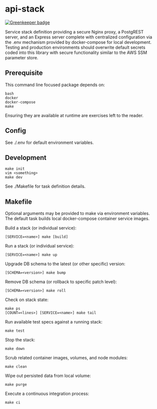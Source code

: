 api-stack
=========

[![Greenkeeper badge](https://badges.greenkeeper.io/gurumojo/api-stack.svg)](https://greenkeeper.io/)

Service stack definition providing a secure Nginx proxy, a PostgREST server,
and an Express server complete with centralized configuration via the .env
mechanism provided by docker-compose for local development. Testing and
production environments should overwrite default secrets coded into this
library with secure functionality similar to the AWS SSM parameter store.


Prerequisite
------------

This command line focused package depends on:

	bash
	docker
	docker-compose
	make

Ensuring they are available at runtime are exercises left to the reader.


Config
------

See ./.env for default environment variables.


Development
-----------

	make init
	vim <something>
	make dev

See ./Makefile for task definition details.


Makefile
--------

Optional arguments may be provided to make via environment variables.
The default task builds local docker-compose container service images.

Build a stack (or individual service):

	[SERVICE=<name>] make [build]

Run a stack (or individual service):

	[SERVICE=<name>] make up

Upgrade DB schema to the latest (or other specific) version:

	[SCHEMA=<version>] make bump

Remove DB schema (or rollback to specific patch level):

	[SCHEMA=<version>] make roll

Check on stack state:

	make ps
	[COUNT=<lines>] [SERVICE=<name>] make tail

Run available test specs against a running stack:

	make test

Stop the stack:

	make down

Scrub related container images, volumes, and node modules:

	make clean

Wipe out persisted data from local volume:

	make purge

Execute a continuous integration process:

	make ci

